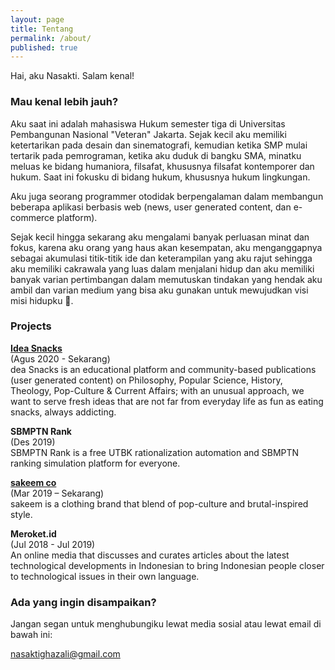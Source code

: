```yaml
---
layout: page
title: Tentang
permalink: /about/
published: true
---
```


Hai, aku Nasakti. Salam kenal!

### Mau kenal lebih jauh?

Aku saat ini adalah mahasiswa Hukum semester tiga di Universitas Pembangunan Nasional "Veteran" Jakarta. Sejak kecil aku memiliki ketertarikan pada desain dan sinematografi, kemudian ketika SMP mulai tertarik pada pemrograman, ketika aku duduk di bangku SMA, minatku meluas ke bidang humaniora, filsafat, khususnya filsafat kontemporer dan hukum. Saat ini fokusku di bidang hukum, khususnya hukum lingkungan.

Aku juga seorang programmer otodidak berpengalaman dalam membangun beberapa aplikasi berbasis web (news, user generated content, dan e-commerce platform).

Sejak kecil hingga sekarang aku mengalami banyak perluasan minat dan fokus, karena aku orang yang haus akan kesempatan, aku menganggapnya sebagai akumulasi titik-titik ide dan keterampilan yang aku rajut sehingga aku memiliki cakrawala yang luas dalam menjalani hidup dan aku memiliki banyak varian pertimbangan dalam memutuskan tindakan yang hendak aku ambil dan varian medium yang bisa aku gunakan untuk mewujudkan visi misi hidupku 🍻.

### Projects

[**Idea Snacks**](https://ideasnacks.com)  
(Agus 2020 - Sekarang)  
dea Snacks is an educational platform and community-based publications (user generated content) on Philosophy, Popular Science, History, Theology, Pop-Culture & Current Affairs; with an unusual approach, we want to serve fresh ideas that are not far from everyday life as fun as eating snacks, always addicting.

**SBMPTN Rank**  
(Des 2019)  
SBMPTN Rank is a free UTBK rationalization automation and SBMPTN ranking simulation platform for everyone.

[**sakeem co**](https://instagram.com/sakeemproject)  
(Mar 2019 – Sekarang)  
sakeem is a clothing brand that blend of pop-culture and brutal-inspired style.

**Meroket.id**  
(Jul 2018 - Jul 2019)  
An online media that discusses and curates articles about the latest technological developments in Indonesian to bring Indonesian people closer to technological issues in their own language.

### Ada yang ingin disampaikan?

Jangan segan untuk menghubungiku lewat media sosial atau lewat email di bawah ini:

[nasaktighazali@gmail.com](mailto:nasaktighazali@gmail.com)
